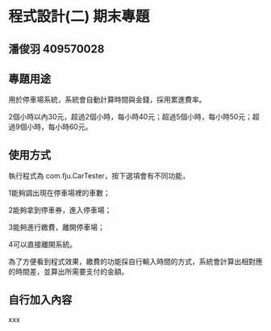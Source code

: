 # 程式設計(二) 期末專題
## 潘俊羽 409570028 

## 專題用途
用於停車場系統，系統會自動計算時間與金錢，採用累進費率。

2個小時以內30元，超過2個小時，每小時40元；超過5個小時，每小時50元；超過9個小時，每小時60元。

## 使用方式
執行程式為 com.fju.CarTester，按下選項會有不同功能，

1能夠調出現在停車場裡的車數；

2能夠拿到停車券，進入停車場；

3能夠進行繳費，離開停車場；

4可以直接離開系統。

為了方便看到程式效果，繳費的功能採自行輸入時間的方式，系統會計算出相對應的時間差，並算出所需要支付的金額。

## 自行加入內容
xxx